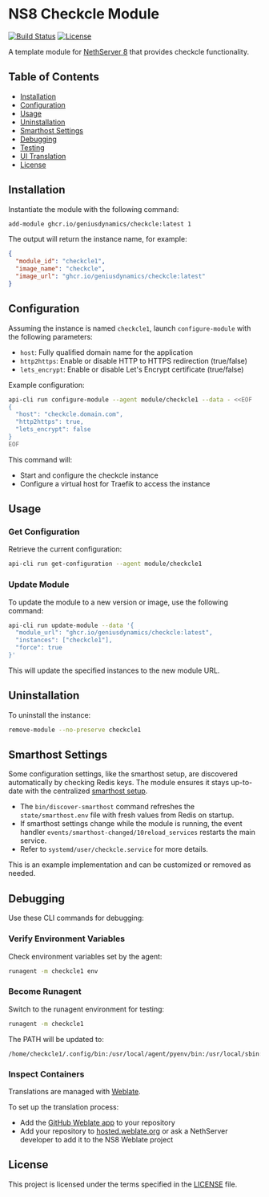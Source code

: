 # NS8 Checkcle Module

[![Build Status](https://github.com/geniusdynamics/ns8-checkcle/workflows/test-module/badge.svg)](https://github.com/geniusdynamics/ns8-checkcle/actions)
[![License](https://img.shields.io/github/license/geniusdynamics/ns8-checkcle)](LICENSE)

A template module for [NethServer 8](https://github.com/geniusdynamics/ns8-core) that provides checkcle functionality.

## Table of Contents

- [Installation](#installation)
- [Configuration](#configuration)
- [Usage](#usage)
- [Uninstallation](#uninstallation)
- [Smarthost Settings](#smarthost-settings)
- [Debugging](#debugging)
- [Testing](#testing)
- [UI Translation](#ui-translation)
- [License](#license)

## Installation

Instantiate the module with the following command:

```bash
add-module ghcr.io/geniusdynamics/checkcle:latest 1
```

The output will return the instance name, for example:

```json
{
  "module_id": "checkcle1",
  "image_name": "checkcle",
  "image_url": "ghcr.io/geniusdynamics/checkcle:latest"
}
```

## Configuration

Assuming the instance is named `checkcle1`, launch `configure-module` with the following parameters:

- `host`: Fully qualified domain name for the application
- `http2https`: Enable or disable HTTP to HTTPS redirection (true/false)
- `lets_encrypt`: Enable or disable Let's Encrypt certificate (true/false)

Example configuration:

```bash
api-cli run configure-module --agent module/checkcle1 --data - <<EOF
{
  "host": "checkcle.domain.com",
  "http2https": true,
  "lets_encrypt": false
}
EOF
```

This command will:

- Start and configure the checkcle instance
- Configure a virtual host for Traefik to access the instance

## Usage

### Get Configuration

Retrieve the current configuration:

```bash
api-cli run get-configuration --agent module/checkcle1
```

### Update Module

To update the module to a new version or image, use the following command:

```bash
api-cli run update-module --data '{
  "module_url": "ghcr.io/geniusdynamics/checkcle:latest",
  "instances": ["checkcle1"],
  "force": true
}'
```

This will update the specified instances to the new module URL.

## Uninstallation

To uninstall the instance:

```bash
remove-module --no-preserve checkcle1
```

## Smarthost Settings

Some configuration settings, like the smarthost setup, are discovered automatically by checking Redis keys. The module ensures it stays up-to-date with the centralized [smarthost setup](https://geniusdynamics.github.io/ns8-core/core/smarthost/).

- The `bin/discover-smarthost` command refreshes the `state/smarthost.env` file with fresh values from Redis on startup.
- If smarthost settings change while the module is running, the event handler `events/smarthost-changed/10reload_services` restarts the main service.
- Refer to `systemd/user/checkcle.service` for more details.

This is an example implementation and can be customized or removed as needed.

## Debugging

Use these CLI commands for debugging:

### Verify Environment Variables

Check environment variables set by the agent:

```bash
runagent -m checkcle1 env
```

### Become Runagent

Switch to the runagent environment for testing:

```bash
runagent -m checkcle1
```

The PATH will be updated to:

```
/home/checkcle1/.config/bin:/usr/local/agent/pyenv/bin:/usr/local/sbin:/usr/local/bin:/usr/sbin:/usr/bin:/usr/
```

### Inspect Containers

Translations are managed with [Weblate](https://hosted.weblate.org/projects/ns8/).

To set up the translation process:

- Add the [GitHub Weblate app](https://docs.weblate.org/en/latest/admin/continuous.html#github-setup) to your repository
- Add your repository to [hosted.weblate.org](https://hosted.weblate.org) or ask a NethServer developer to add it to the NS8 Weblate project

## License

This project is licensed under the terms specified in the [LICENSE](LICENSE) file.
